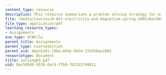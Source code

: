 ```yaml
---
content_type: resource
description: This resource summarizes a problem solving strategy for Gauss?s Law problems.
file: /media/courses/8-02t-electricity-and-magnetism-spring-2005/8ac580499536dac97fb97b2322f40811_solving03.pdf
file_type: application/pdf
learning_resource_types:
- Assignments
ocw_type: OCWFile
parent_title: Assignments
parent_type: CourseSection
parent_uid: b8acb2d1-29ba-8d3e-665d-27e550ae2602
resourcetype: Document
title: solving03.pdf
uid: 8ac58049-9536-dac9-7fb9-7b2322f40811
---
```

